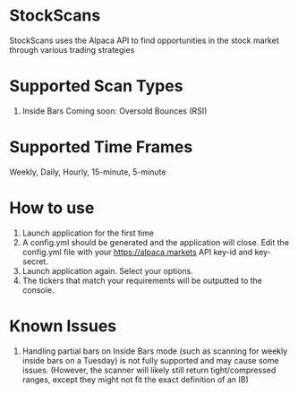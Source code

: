 # StockScans
StockScans uses the Alpaca API to find opportunities in the stock market through various trading strategies

# Supported Scan Types
  1. Inside Bars
  Coming soon: Oversold Bounces (RSI)
  
# Supported Time Frames
  Weekly, Daily, Hourly, 15-minute, 5-minute
  
# How to use
  1. Launch application for the first time 
  2. A config.yml should be generated and the application will close. Edit the config.yml file with your https://alpaca.markets API key-id and key-secret.
  3. Launch application again. Select your options.
  4. The tickers that match your requirements will be outputted to the console.
  
# Known Issues
  1. Handling partial bars on Inside Bars mode (such as scanning for weekly inside bars on a Tuesday) is not fully supported and may cause some issues. 
     (However, the scanner will likely still return tight/compressed ranges, except they might not fit the exact definition of an IB)
  
